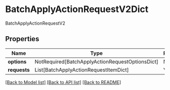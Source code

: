 # BatchApplyActionRequestV2Dict

BatchApplyActionRequestV2

## Properties
| Name | Type | Required | Description |
| ------------ | ------------- | ------------- | ------------- |
**options** | NotRequired[BatchApplyActionRequestOptionsDict] | No |  |
**requests** | List[BatchApplyActionRequestItemDict] | Yes |  |


[[Back to Model list]](../../../README.md#models-v2-link) [[Back to API list]](../../../README.md#apis-v2-link) [[Back to README]](../../../README.md)

